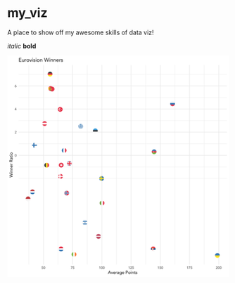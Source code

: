 # my_viz
A place to show off my awesome skills of data viz! 

*italic*
**bold**

![my_viz](eurovision_best.png)
